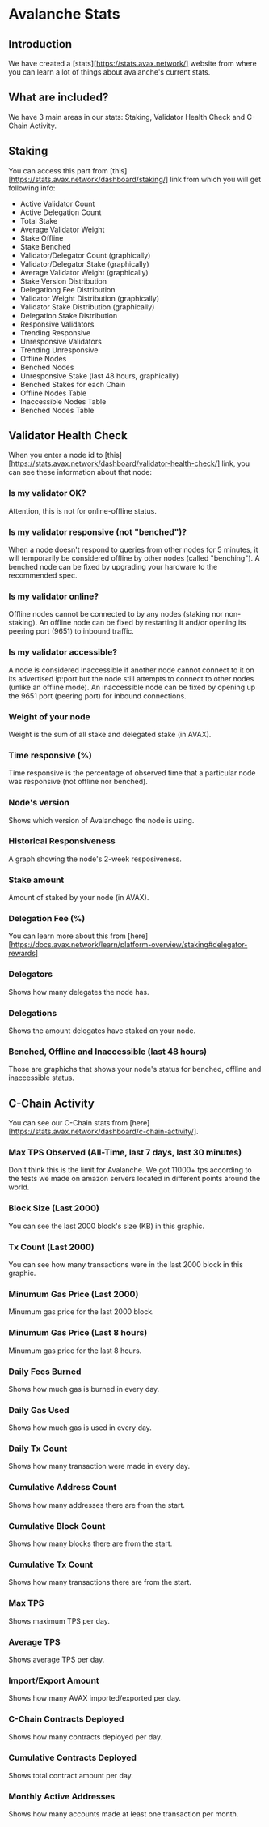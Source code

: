 # Avalanche Stats

## Introduction

We have created a [stats][https://stats.avax.network/] website from where you can learn a lot of things about avalanche's current stats.

## What are included?

We have 3 main areas in our stats: Staking, Validator Health Check and C-Chain Activity.

## Staking

You can access this part from [this][https://stats.avax.network/dashboard/staking/] link from which you will get following info:

* Active Validator Count
* Active Delegation Count
* Total Stake
* Average Validator Weight
* Stake Offline
* Stake Benched
* Validator/Delegator Count (graphically)
* Validator/Delegator Stake (graphically)
* Average Validator Weight (graphically)
* Stake Version Distribution 
* Delegationg Fee Distribution
* Validator Weight Distribution (graphically)
* Validator Stake Distribution (graphically)
* Delegation Stake Distribution
* Responsive Validators
* Trending Responsive
* Unresponsive Validators
* Trending Unresponsive
* Offline Nodes
* Benched Nodes
* Unresponsive Stake (last 48 hours, graphically)
* Benched Stakes for each Chain
* Offline Nodes Table
* Inaccessible Nodes Table
* Benched Nodes Table

## Validator Health Check

When you enter a node id to [this][https://stats.avax.network/dashboard/validator-health-check/] link, you can see these information about that node:

### Is my validator OK?

Attention, this is not for online-offline status.

### Is my validator responsive (not "benched")? 

When a node doesn't respond to queries from other nodes for 5 minutes, it will temporarily be considered offline by other nodes (called "benching"). A benched node can be fixed by upgrading your hardware to the recommended spec.

### Is my validator online?

Offline nodes cannot be connected to by any nodes (staking nor non-staking). An offline node can be fixed by restarting it and/or opening its peering port (9651) to inbound traffic.

### Is my validator accessible?

A node is considered inaccessible if another node cannot connect to it on its advertised ip:port but the node still attempts to connect to other nodes (unlike an offline mode). An inaccessible node can be fixed by opening up the 9651 port (peering port) for inbound connections.

### Weight of your node

Weight is the sum of all stake and delegated stake (in AVAX).

### Time responsive (%)

Time responsive is the percentage of observed time that a particular node was responsive (not offline nor benched).

### Node's version

Shows which version of Avalanchego the node is using.

### Historical Responsiveness

A graph showing the node's 2-week resposiveness.

### Stake amount

Amount of staked by your node (in AVAX).

### Delegation Fee (%)

You can learn more about this from [here][https://docs.avax.network/learn/platform-overview/staking#delegator-rewards]

### Delegators

Shows how many delegates the node has.

### Delegations

Shows the amount delegates have staked on your node.

### Benched, Offline and Inaccessible (last 48 hours)

Those are graphichs that shows your node's status for benched, offline and inaccessible status.

## C-Chain Activity

You can see our C-Chain stats from [here][https://stats.avax.network/dashboard/c-chain-activity/].

### Max TPS Observed (All-Time, last 7 days, last 30 minutes)

Don't think this is the limit for Avalanche. We got 11000+ tps according to the tests we made on amazon servers located in different points around the world. 

### Block Size (Last 2000)

You can see the last 2000 block's size (KB) in this graphic.

### Tx Count (Last 2000)

You can see how many transactions were in the last 2000 block in this graphic.

### Minumum Gas Price (Last 2000)

Minumum gas price for the last 2000 block.

### Minumum Gas Price (Last 8 hours)

Minumum gas price for the last 8 hours.

### Daily Fees Burned

Shows how much gas is burned in every day.

### Daily Gas Used

Shows how much gas is used in every day.

### Daily Tx Count

Shows how many transaction were made in every day.

### Cumulative Address Count

Shows how many addresses there are from the start.

### Cumulative Block Count

Shows how many blocks there are from the start.

### Cumulative Tx Count

Shows how many transactions there are from the start.

### Max TPS

Shows maximum TPS per day.

### Average TPS

Shows average TPS per day.

### Import/Export Amount

Shows how many AVAX imported/exported per day.

### C-Chain Contracts Deployed

Shows how many contracts deployed per day.

### Cumulative Contracts Deployed

Shows total contract amount per day.

### Monthly Active Addresses

Shows how many accounts made at least one transaction per month.
